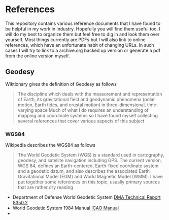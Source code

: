 # References
This repository contains various reference documents that I have found to be helpful in my work in industry. Hopefully you will find them useful too.
I will do my best to organize them but feel free to dig in and look them over yourself. Most things currently are PDFs but I will also link to online references, which have an unfortunate habit of changing URLs. In such cases I will try to link to a archive.org backed up version or generate a pdf from the online version myself.

## Geodesy
Wiktionary gives the definition of Geodesy as follows
>The discipline which deals with the measurement and representation of Earth, its gravitational field and geodynamic phenomena (polar motion, Earth tides, and crustal motion) in three-dimensional, time-varying space
Much of what I do requires an understanding of mapping and coordinate systems so I have found myself collecting several references that cover various aspects of this subject

### WGS84
Wikipedia describes the WGS84 as follows
>The World Geodetic System (WGS) is a standard used in cartography, geodesy, and satellite navigation including GPS. The current version, WGS 84, defines an Earth-centered, Earth-fixed coordinate system and a geodetic datum, and also describes the associated Earth Gravitational Model (EGM) and World Magnetic Model (WMM).
I have put together some references on this topic, usually primary sources that are rather dry reading
* Department of Defense World Geodetic System [DMA Technical Report 8350.2](https://github.com/metiscus/references/blob/master/ADA280358.pdf)
* World Geodetic System 1984 Manual [ICAO Manual](https://github.com/metiscus/references/blob/master/REF08-Doc9674.pdf)
* 
